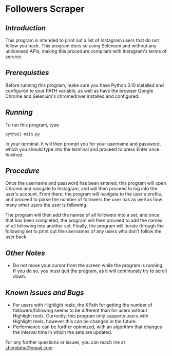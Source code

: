 # Followers Scraper

## _**Introduction**_

This program is intended to print out a list of Instagram users that do not follow you back. This program does so using Selenium and without any unlicensed APIs, making this procedure compliant with Instagram's terms of service.

## _**Prerequisties**_

Before running this program, make sure you have Python 3.10 installed and configured to your PATH variable, as well as have the browser Google Chrome and Selenium's chromedriver installed and configured. 

## _**Running**_

To run this program, type

``` 
python3 main.py
```

In your terminal. It will then prompt you for your username and password, which you should type into the terminal and proceed to press Enter once finished.

## _**Procedure**_

Once the username and password has been entered, this program will open Chrome and navigate to Instagram, and will then proceed to log into the user's account. From there, the program will navigate to the user's profile, and proceed to parse the number of followers the user has as well as how many other users the user is following. 

The program will then add the names of all followers into a set, and once that has been completed, the program will then proceed to add the names of all following into another set. Finally, the program will iterate through the following set to print out the usernames of any users who don't follow the user back. 

## _**Other Notes**_
- Do not move your cursor from the screen while the program is running. If you do so, you must quit the program, as it will continuosly try to scroll down. 

## _**Known Issues and Bugs**_

- For users with Highlight reels, the XPath for getting the number of followers/following seems to be different than for users without Highlight reels. Currently, this program only supports users with Highlight reels, however this can be changed in the future.
- Performance can be further optimized, with an algorithm that changes the interval time in which the sets are updated.

For any further questions or issues, you can reach me at zhendahu@gmail.com 
